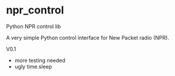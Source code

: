 # npr_control
Python NPR control lib

A very simple Python control interface for New Packet radio (NPR).
 
 V0.1 
 - more testing needed
 - ugly time.sleep
